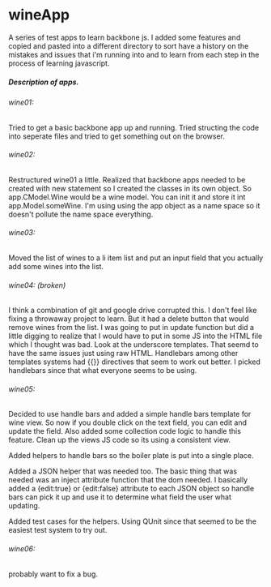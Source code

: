 # wineApp

A series of test apps to learn backbone js. I added some features and copied
and pasted into a different directory to sort have a history on the mistakes
and issues that i'm running into and to learn from each step in the process
of learning javascript.





##### Description of apps.


###### wine01:

Tried to get a basic backbone app up and running. Tried structing the code
into seperate files and tried to get something out on the browser.


###### wine02:

Restructured wine01 a little. Realized that backbone apps needed to be
created with new statement so I created the classes in its own object.
So app.CModel.Wine would be a wine model. You can init it and store it
int app.Model.someWine. I'm using using the app object as a name space
so it doesn't pollute the name space everything. 


###### wine03:

Moved the list of wines to a li item list and put an input field that you
actually add some wines into the list.


###### wine04: (broken)

I think a combination of git and google drive corrupted this. I don't feel
like fixing a throwaway project to learn. But it had a delete button that
would remove wines from the list. I was going to put in update function
but did a little digging to realize that I would have to put in some JS
into the HTML file which I thought was bad. Look at the underscore templates.
That seemd to have the same issues just using raw HTML. Handlebars among
other templates systems had {{}} directives that seem to work out better.
I picked handlebars since that what everyone seems to be using.


###### wine05:

Decided to use handle bars and added a simple handle bars template for
wine view. So now if you double click on the text field, you can edit and
update the field. Also added some collection code logic to handle this
feature. Clean up the views JS code so its using a consistent view.

Added helpers to handle bars so the boiler plate is put into a single place.

Added a JSON helper that was needed too. The basic thing that was needed
was an inject attribute function that the dom needed. I basically added
a {edit:true} or {edit:false} attribute to each JSON object so handle bars
can pick it up and use it to determine what field the user what updating.

Added test cases for the helpers. Using QUnit since that seemed to be
the easiest test system to try out.

###### wine06:

probably want to fix a bug.